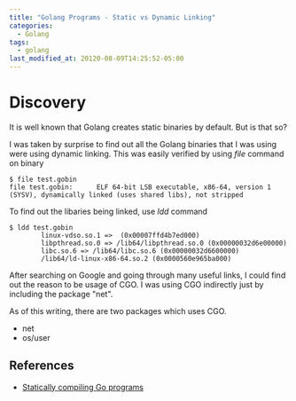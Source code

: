 ```yaml
---
title: "Golang Programs - Static vs Dynamic Linking"
categories:
  - Golang
tags:
  - golang
last_modified_at: 20120-08-09T14:25:52-05:00
---
```


# Discovery

It is well known that Golang creates static binaries by default. But is that so?

I was taken by surprise to find out all the Golang binaries that I was using were using dynamic linking. This was easily verified by using *file* command on binary

```
$ file test.gobin
file test.gobin:      ELF 64-bit LSB executable, x86-64, version 1 (SYSV), dynamically linked (uses shared libs), not stripped
```

To find out the libaries being linked, use *ldd* command
```
$ ldd test.gobin
        linux-vdso.so.1 =>  (0x00007ffd4b7ed000)
        libpthread.so.0 => /lib64/libpthread.so.0 (0x00000032d6e00000)
        libc.so.6 => /lib64/libc.so.6 (0x00000032d6600000)
        /lib64/ld-linux-x86-64.so.2 (0x0000560e965ba000)
```
After searching on Google and going through many useful links, I could find out the reason to be usage of CGO. I was using CGO indirectly just by including the package "net".

As of this writing, there are two packages which uses CGO.
* net 
* os/user 

## References
* [Statically compiling Go programs](https://www.arp242.net/static-go.html)

